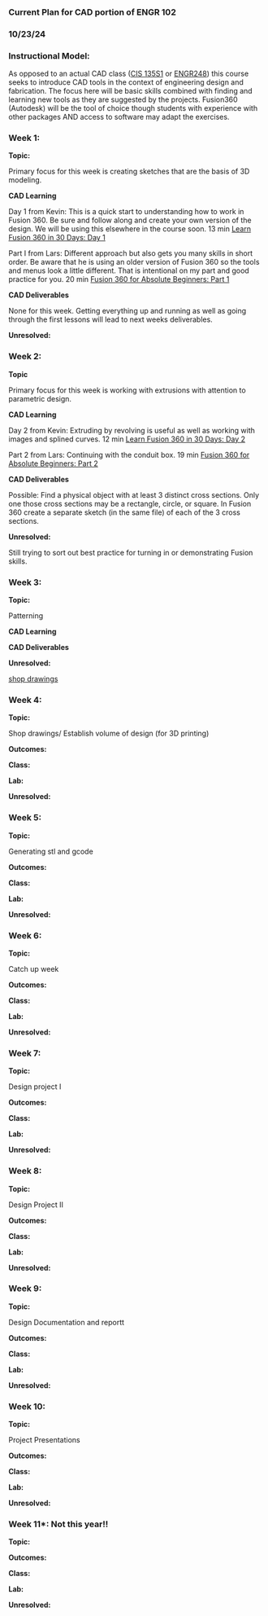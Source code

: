 ### Current Plan for CAD portion of ENGR 102
### 10/23/24

### Instructional Model: 

As opposed to an actual CAD class ([CIS 135S1](https://catalog.cocc.edu/course-outlines/cis-135s1/) or [ENGR248](https://ecampus.oregonstate.edu/soc/ecatalog/ecoursedetail.htm?subject=ENGR&coursenumber=248)) this course seeks to introduce CAD tools in the context of engineering design and fabrication. The focus here will be basic skills combined with finding and learning new tools as they are suggested by the projects. Fusion360 (Autodesk) will be the tool of choice though students with experience with other packages AND access to software may adapt the exercises.

### Week 1:

**Topic:** 

Primary focus for this week is creating sketches that are the basis of 3D modeling.

**CAD Learning**

Day 1 from Kevin: This is a quick start to understanding how to work in Fusion 360. Be sure and follow along and create your own version of the design. We will be using this elsewhere in the course soon. 13 min
[Learn Fusion 360 in 30 Days: Day 1](https://www.youtube.com/watch?v=d3qGQ2utl2A&list=PLrZ2zKOtC_-C4rWfapgngoe9o2-ng8ZBr&index=2)

Part I from Lars: Different approach but also gets you many skills in short order. Be aware that he is using an older version of Fusion 360 so the tools and menus look a little different. That is intentional on my part and good practice for you. 20 min
[Fusion 360 for Absolute Beginners: Part 1](https://www.youtube.com/watch?v=A5bc9c3S12g&list=PL40d7srwyc_Ow4aaOGXlP2idPGwD7ruKg)

**CAD Deliverables**

None for this week. Getting everything up and running as well as going through the first lessons will lead to next weeks deliverables.

**Unresolved:** 

### Week 2:

**Topic**

Primary focus for this week is working with extrusions with attention to parametric design.

**CAD Learning**

Day 2 from Kevin: Extruding by revolving is useful as well as working with images and splined curves.  12 min
[Learn Fusion 360 in 30 Days: Day 2](https://www.youtube.com/watch?v=DfAfxae8aRc&list=PLrZ2zKOtC_-C4rWfapgngoe9o2-ng8ZBr&index=3)

Part 2 from Lars: Continuing with the conduit box. 19 min
[Fusion 360 for Absolute Beginners: Part 2](https://www.youtube.com/watch?v=HXRMzJWo0-Q&t=2s)

**CAD Deliverables**

Possible: Find a physical object with at least 3 distinct cross sections. Only one those cross sections may be a rectangle, circle, or square. In Fusion 360 create a separate sketch (in the same file) of each of the 3 cross sections. 

**Unresolved:** 

Still trying to sort out best practice for turning in or demonstrating Fusion skills.

### Week 3:

**Topic:** 

Patterning 

**CAD Learning**


**CAD Deliverables**


**Unresolved:** 

[shop drawings](https://www.youtube.com/watch?v=GUDhet2TKHQ)

### Week 4:

**Topic:** 

Shop drawings/ Establish volume of design (for 3D printing)

**Outcomes:** 

**Class:** 

**Lab:** 

**Unresolved:** 

### Week 5:

**Topic:** 

Generating stl and gcode

**Outcomes:** 

**Class:** 

**Lab:** 

**Unresolved:** 

### Week 6:

**Topic:** 

Catch up week

**Outcomes:** 

**Class:** 

**Lab:** 

**Unresolved:** 

### Week 7:

**Topic:** 

Design project I

**Outcomes:** 

**Class:** 

**Lab:** 

**Unresolved:** 

### Week 8:

**Topic:** 

Design Project II

**Outcomes:** 

**Class:** 

**Lab:** 

**Unresolved:** 

### Week 9:

**Topic:** 

Design Documentation and reportt

**Outcomes:** 

**Class:** 

**Lab:** 

**Unresolved:** 

### Week 10:

**Topic:** 

Project Presentations

**Outcomes:** 

**Class:** 

**Lab:** 

**Unresolved:** 

### Week 11*: Not this year!!

**Topic:** 

**Outcomes:** 

**Class:** 

**Lab:** 

**Unresolved:** 

